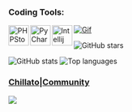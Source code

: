 ### Coding Tools:
<img align="left" alt="PHPStorm" width="40px" src="https://resources.jetbrains.com/storage/products/company/brand/logos/PhpStorm_icon.png" />
<img align="left" alt="PyCharm" width="40px" src="https://i.imgur.com/cCSh9nO.png" />
<img align="left" alt="Intellij" width="40px" src="https://cdn.icon-icons.com/icons2/3053/PNG/512/intellij_macos_bigsur_icon_190061.png" />


[![Gif](https://readme-typing-svg.herokuapp.com/?color=%2300FFE2E&center=true&vCenter=true&lines=Chillato+im+programming+python+pocketmine+nukkit.;do+you+know+me+?%3F%3F%3F)](https://github.com/Chillato)


![GitHub stars](https://img.shields.io/github/stars/Chillato?logo=github&style=social)

<section id='stats'>
  
  ![GitHub stats](https://github-readme-stats.vercel.app/api?username=Chillato&show_icons=true&theme=tokyonight)
  ![Top languages](https://github-readme-stats.vercel.app/api/top-langs/?username=Chillato&layout=compact&theme=github_dark)

### [Chillato|Community](https://discord.gg/acRDapM8eu)
<a href="https://discord.gg/acRDapM8eu"><img src="https://loghi-famosi.com/wp-content/uploads/2021/02/Discord-Logo.png"></a>
